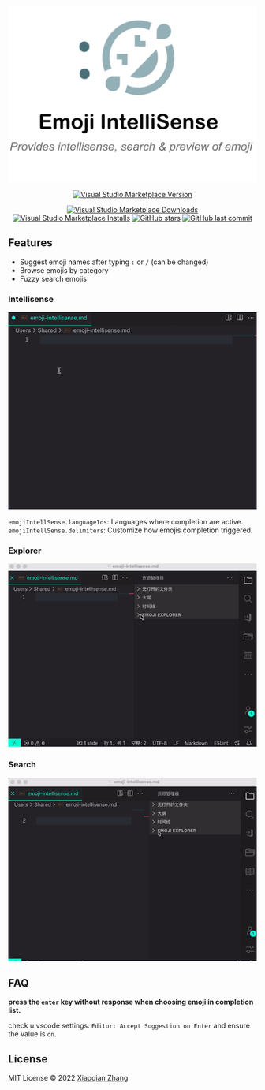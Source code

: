 <p align="center">
<img src="https://github.com/YOYZHANG/vs-emoji-intellisense/blob/master/resource/info.png?raw=true" alt="logo" width='600'/>
</p>

<p align="center">
<a href="https://marketplace.visualstudio.com/items?itemName=zhangxiaoqian.emoji-intellisense&ssr=false#overview" target="__blank"><img src="https://img.shields.io/visual-studio-marketplace/v/zhangxiaoqian.emoji-intellisense.svg?color=blue&amp;label=VS%20Code%20Marketplace&logo=visual-studio-code" alt="Visual Studio Marketplace Version" /></a>
</p>
<p align="center">
<a href="" target="__blank"><img src="https://img.shields.io/visual-studio-marketplace/d/zhangxiaoqian.emoji-intellisense.svg?color=4bdbe3" alt="Visual Studio Marketplace Downloads" /></a>
<a href="" target="__blank"><img src="https://img.shields.io/visual-studio-marketplace/i/zhangxiaoqian.emoji-intellisense.svg?color=63ba83" alt="Visual Studio Marketplace Installs" /></a>
<a href="https://github.com/YOYZHANG/vs-emoji-intellisense" target="__blank"><img alt="GitHub stars" src="https://img.shields.io/github/stars/YOYZHANG/vs-emoji-intellisense?style=social"></a>
<a href="https://github.com/YOYZHANG/vs-emoji-intellisense" target="__blank"><img src="https://img.shields.io/github/last-commit/YOYZHANG/vs-emoji-intellisense.svg?color=c977be" alt="GitHub last commit" /></a>
</p>

## Features
- Suggest emoji names after typing `:` or `/` (can be changed)
- Browse emojis by category
- Fuzzy search emojis

### Intellisense
<img src="https://github.com/YOYZHANG/vs-emoji-intellisense/blob/master/resource/completion.gif?raw=true" alt="intellisense" width='600'/>

`emojiIntellSense.languageIds`: Languages where completion are active. 
`emojiIntellSense.delimiters`: Customize how emojis completion triggered.

### Explorer
<img src="https://github.com/YOYZHANG/vs-emoji-intellisense/blob/master/resource/explore.gif?raw=true" alt="logo" width='600'/>

### Search
<img src="https://github.com/YOYZHANG/vs-emoji-intellisense/blob/master/resource/search.gif?raw=true" alt="logo" width='600'/>

## FAQ
**press the `enter` key without response when choosing emoji in completion list.**

check u vscode settings: `Editor: Accept Suggestion on Enter` and ensure the value is `on`.
  

## License

MIT License © 2022 [Xiaoqian Zhang](https://github.com/YOYZHANG)
